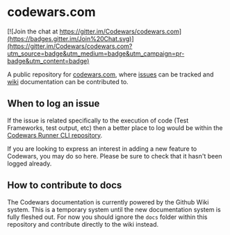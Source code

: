 codewars.com
============

[![Join the chat at https://gitter.im/Codewars/codewars.com](https://badges.gitter.im/Join%20Chat.svg)](https://gitter.im/Codewars/codewars.com?utm_source=badge&utm_medium=badge&utm_campaign=pr-badge&utm_content=badge)

A public repository for [codewars.com](https://www.codewars.com/), where [issues](issues/) can be tracked and [wiki](wiki/) documentation can be contributed to.

## When to log an issue

If the issue is related specifically to the execution of code (Test Frameworks, test output, etc) then a better place to log would be within the [Codewars Runner CLI repository](https://github.com/Codewars/codewars-runner-cli/issues).

If you are looking to express an interest in adding a new feature to Codewars, you may do so here. Please be sure to check that it hasn't been logged already.


## How to contribute to docs

The Codewars documentation is currently powered by the Github Wiki system. This is a temporary system until the new documentation system is fully fleshed out. For now you should ignore the `docs` folder within this repository and contribute directly to the wiki instead.
